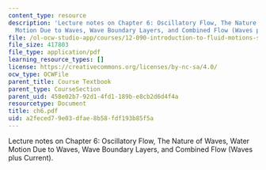 ```yaml
---
content_type: resource
description: 'Lecture notes on Chapter 6: Oscillatory Flow, The Nature of Waves, Water
  Motion Due to Waves, Wave Boundary Layers, and Combined Flow (Waves plus Current).'
file: /ol-ocw-studio-app/courses/12-090-introduction-to-fluid-motions-sediment-transport-and-current-generated-sedimentary-structures-fall-2006/a2feced79e03dfae8b58fdf193b85f5a_ch6.pdf
file_size: 417803
file_type: application/pdf
learning_resource_types: []
license: https://creativecommons.org/licenses/by-nc-sa/4.0/
ocw_type: OCWFile
parent_title: Course Textbook
parent_type: CourseSection
parent_uid: 458e02b7-92d1-4fd1-189b-e8cb2d6d4f4a
resourcetype: Document
title: ch6.pdf
uid: a2feced7-9e03-dfae-8b58-fdf193b85f5a
---
```

Lecture notes on Chapter 6: Oscillatory Flow, The Nature of Waves, Water Motion Due to Waves, Wave Boundary Layers, and Combined Flow (Waves plus Current).